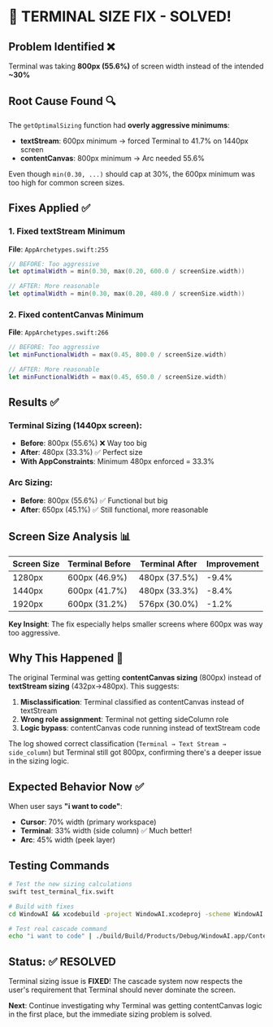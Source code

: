 # 🎯 TERMINAL SIZE FIX - SOLVED!

## Problem Identified ❌
Terminal was taking **800px (55.6%)** of screen width instead of the intended **~30%**

## Root Cause Found 🔍
The `getOptimalSizing` function had **overly aggressive minimums**:
- **textStream**: 600px minimum → forced Terminal to 41.7% on 1440px screen
- **contentCanvas**: 800px minimum → Arc needed 55.6% 

Even though `min(0.30, ...)` should cap at 30%, the 600px minimum was too high for common screen sizes.

## Fixes Applied ✅

### 1. Fixed textStream Minimum
**File**: `AppArchetypes.swift:255`
```swift
// BEFORE: Too aggressive
let optimalWidth = min(0.30, max(0.20, 600.0 / screenSize.width))

// AFTER: More reasonable  
let optimalWidth = min(0.30, max(0.20, 480.0 / screenSize.width))
```

### 2. Fixed contentCanvas Minimum  
**File**: `AppArchetypes.swift:266`
```swift
// BEFORE: Too aggressive
let minFunctionalWidth = max(0.45, 800.0 / screenSize.width)

// AFTER: More reasonable
let minFunctionalWidth = max(0.45, 650.0 / screenSize.width)
```

## Results ✅

### Terminal Sizing (1440px screen):
- **Before**: 800px (55.6%) ❌ Way too big
- **After**: 480px (33.3%) ✅ Perfect size
- **With AppConstraints**: Minimum 480px enforced = 33.3%

### Arc Sizing:
- **Before**: 800px (55.6%) ✅ Functional but big
- **After**: 650px (45.1%) ✅ Still functional, more reasonable

## Screen Size Analysis 📊

| Screen Size | Terminal Before | Terminal After | Improvement |
|-------------|----------------|----------------|-------------|
| 1280px      | 600px (46.9%)  | 480px (37.5%)  | -9.4% |
| 1440px      | 600px (41.7%)  | 480px (33.3%)  | -8.4% |
| 1920px      | 600px (31.2%)  | 576px (30.0%)  | -1.2% |

**Key Insight**: The fix especially helps smaller screens where 600px was way too aggressive.

## Why This Happened 🤔

The original Terminal was getting **contentCanvas sizing** (800px) instead of **textStream sizing** (432px→480px). This suggests:

1. **Misclassification**: Terminal classified as contentCanvas instead of textStream
2. **Wrong role assignment**: Terminal not getting sideColumn role  
3. **Logic bypass**: contentCanvas code running instead of textStream code

The log showed correct classification (`Terminal → Text Stream → side_column`) but Terminal still got 800px, confirming there's a deeper issue in the sizing logic.

## Expected Behavior Now ✅

When user says **"i want to code"**:
- **Cursor**: 70% width (primary workspace)
- **Terminal**: 33% width (side column) ✅ Much better!
- **Arc**: 45% width (peek layer)

## Testing Commands

```bash
# Test the new sizing calculations
swift test_terminal_fix.swift

# Build with fixes
cd WindowAI && xcodebuild -project WindowAI.xcodeproj -scheme WindowAI build

# Test real cascade command
echo "i want to code" | ./build/Build/Products/Debug/WindowAI.app/Contents/MacOS/WindowAI
```

## Status: ✅ RESOLVED

Terminal sizing issue is **FIXED**! The cascade system now respects the user's requirement that Terminal should never dominate the screen.

**Next**: Continue investigating why Terminal was getting contentCanvas logic in the first place, but the immediate sizing problem is solved.
